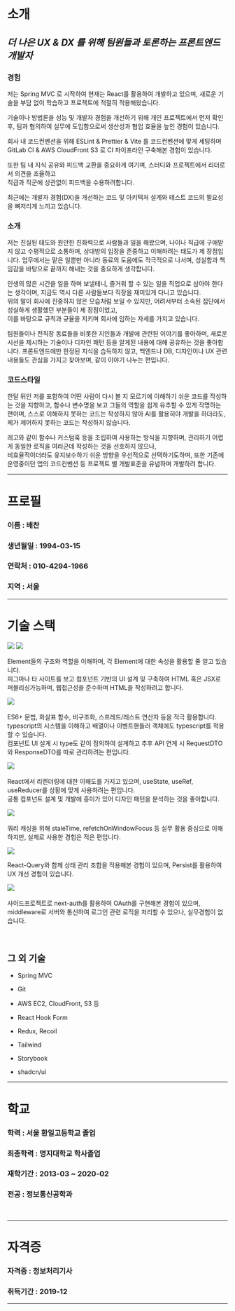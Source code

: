 
# 소개
  ## *더 나은 UX & DX 를 위해 팀원들과 토론하는 프론트엔드 개발자*

  ### 경험

  저는 Spring MVC 로 시작하여 현재는 React를 활용하여 개발하고 있으며, 새로운 기술을 부담 없이 학습하고 프로젝트에 적절히 적용해왔습니다.  


  기술이나 방법론을 성능 및 개발자 경험을 개선하기 위해 개인 프로젝트에서 먼저 확인 후, 팀과 협의하여 실무에 도입함으로써 생산성과 협업 효율을 높인 경험이 있습니다.


  회사 내 코드컨벤션을 위해 ESLint & Prettier & Vite 를 코드컨벤션에 맞게 세팅하며 GitLab CI & AWS CloudFront S3 로 CI 파이프라인 구축해본 경험이 있습니다.

  
  또한 팀 내 지식 공유와 피드백 교환을 중요하게 여기며, 스터디와 프로젝트에서 리더로서 의견을 조율하고 <br >직급과 직군에 상관없이 피드백을 수용하려합니다.

  
  최근에는 개발자 경험(DX)을 개선하는 코드 및 아키텍처 설계와 테스트 코드의 필요성을 뼈저리게 느끼고 있습니다.

  ### 소개 

  저는 진실된 태도와 원만한 친화력으로 사람들과 일을 해왔으며, 나이나 직급에 구애받지 않고 수평적으로 소통하며, 상대방의 입장을 존중하고 이해하려는 태도가 제 장점입니다.
  업무에서는 맡은 일뿐만 아니라 동료의 도움에도 적극적으로 나서며, 성실함과 책임감을 바탕으로 끝까지 해내는 것을 중요하게 생각합니다. 

  인생의 많은 시간을 일을 하며 보낼테니, 즐거워 할 수 있는 일을 직업으로 삼아야 한다는 생각이며, 지금도 역시 다른 사람들보다 직장을 재미있게 다니고 있습니다. <br />
  위의 말이 회사에 진중하지 않은 모습처럼 보일 수 있지만, 어려서부터 소속된 집단에서 성실하게 생활했던 부분들이 제 장점이었고, <br />
  이를 바탕으로 규칙과 규율을 지키며 회사에 임하는 자세를 가지고 있습니다. <br />  

  팀원들이나 전직장 동료들을 비롯한 지인들과 개발에 관련된 이야기를 좋아하며, 새로운 시선을 제시하는 기술이나 디자인 패턴 등을 알게된 내용에 대해 공유하는 것을 좋아합니다.
  프론트엔드에만 한정된 지식을 습득하지 않고, 백엔드나 DB, 디자인이나 UX 관련 내용들도 관심을 가지고 찾아보며, 같이 이야기 나누는 편입니다.

  ### 코드스타일
  한달 뒤인 저를 포함하여 어떤 사람이 다시 볼 지 모르기에 이해하기 쉬운 코드를 작성하는 것을 지향하고, 함수나 변수명을 보고 그들의 역할을 쉽게 유추할 수 있게 작명하는 편이며, 
  스스로 이해하지 못하는 코드는 작성하지 않아 AI를 활용히야 개발을 하더라도, 제가 제어하지 못하는 코드는 작성하지 않습니다.<br />

  
  레고와 같이 함수나 커스텀훅 등을 조립하여 사용하는 방식을 지향하며, 관리하기 어렵게 동일한 로직을 여러군데 작성하는 것을 선호하지 않으나, <br >
  비효율적이더라도 유지보수하기 쉬운 방향을 우선적으로 선택하기도하며, 또한 기존에 운영중이던 앱의 코드컨벤션 등 프로젝트 별 개발표준을 유념하며 개발하려 합니다.

***
# 프로필
  ### 이름 : 배찬
  ### 생년월일 : 1994-03-15
  ### 연락처 : 010-4294-1966
  ### 지역 : 서울

***
# 기술 스택

<div>
  <img src="https://img.shields.io/badge/HTML5-E34F26?style=flat-square&logo=HTML5&logoColor=white">
  <img src="https://img.shields.io/badge/CSS3-1572B6?style=flat-square&logo=css3&logoColor=white"/>&nbsp;
  <p>
    Element들의 구조와 역할을 이해하며, 각 Element에 대한 속성을 활용할 줄 알고 있습니다.<br>
    피그마나 타 사이트를 보고 컴포넌트 기반의 UI 설계 및 구축하여 HTML 혹은 JSX로 퍼블리싱가능하며, 웹접근성을 준수하며 HTML을 작성하려고 합니다.
  </p>
</div>

<div>
  <img src="https://img.shields.io/badge/Typescript-2962FF?style=flat-square&logo=typescript&logoColor=white"/>&nbsp; 
  <p>
    ES6+ 문법, 화살표 함수, 비구조화, 스프레드/레스트 연산자 등을 적극 활용합니다. <br>
    typescript의 시스템을 이해하고 배열이나 이벤트핸들러 객체에도 typescript를 적용할 수 있습니다.<br>
    컴포넌트 UI 설계 시 type도 같이 정의하여 설계하고 추후 API 연계 시 RequestDTO와 ResponseDTO를 따로 관리하려는 편입니다.
  </p>
</div>

<div>
  <img src="https://img.shields.io/badge/React-61DAFB?style=flat-square&logo=React&logoColor=white"/>&nbsp;
  <p>
    React에서 리렌더링에 대한 이해도를 가지고 있으며, useState, useRef, useReducer를 상황에 맞게 사용하려는 편입니다. <br>
    공통 컴포넌트 설계 및 개발에 흥미가 있어 디자인 패턴을 분석하는 것을 좋아합니다.
  </p>
</div>

<div>
  <img src="https://img.shields.io/badge/ReactQuery-FF4154?style=flat-square&logo=ReactQuery&logoColor=white"/>&nbsp;
  <p>
    쿼리 캐싱을 위해 staleTime, refetchOnWindowFocus 등 실무 활용 중심으로 이해하지만, 실제로 사용한 경험은 적은 편입니다.
  </p>
</div>

<div>
  <img src="https://img.shields.io/badge/zustand-602c3c?style=flat-square&logo=zustand&logoColor=white" />
  <p>
    React-Query와 함께 상태 관리 조합을 적용해본 경험이 있으며, Persist를 활용하여 UX 개선 경험이 있습니다.
  </p>
</div>

<div>
  <img src="https://img.shields.io/badge/NextJS-000000?style=flat-square&logo=Next.js&logoColor=white"/>&nbsp;
  <p>
    사이드프로젝트로 next-auth를 활용하여 OAuth를 구현해본 경험이 있으며,<br>
    middleware로 서버와 통신하여 로그인 관련 로직을 처리할 수 있으나, 실무경험이 없습니다.
  </p>
</div>

<br />

## 그 외 기술

- Spring MVC

- Git
- AWS EC2, CloudFront, S3 등

- React Hook Form

- Redux, Recoil

- Tailwind
- Storybook
- shadcn/ui



***
# 학교
  ### 학력 : 서울 환일고등학교 졸업
  ### 최종학력 : 명지대학교 학사졸업
  ### 재학기간 : 2013-03 ~ 2020-02
  ### 전공 : 정보통신공학과
<br>

***
# 자격증
  ### 자격증 : 정보처리기사 
  ### 취득기간 : 2019-12

***
